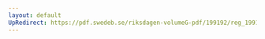 ```yaml
---
layout: default
UpRedirect: https://pdf.swedeb.se/riksdagen-volumeG-pdf/199192/reg_199192/reg_199192_0372.pdf
---
```

